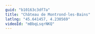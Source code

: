 ```yaml
---
guid: "b10163c3df7a"
title: "Château de Montrond-les-Bains"
latlng: "45.641457, 4.230569"
videoId: "mBbqLsqrNKQ" 
---
```

